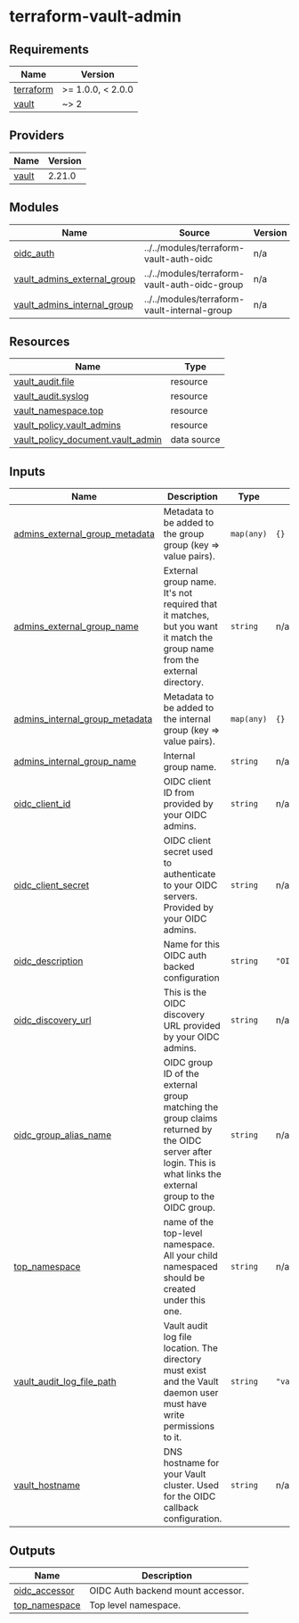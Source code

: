 # terraform-vault-admin

<!-- BEGINNING OF PRE-COMMIT-TERRAFORM DOCS HOOK -->
## Requirements

| Name | Version |
|------|---------|
| <a name="requirement_terraform"></a> [terraform](#requirement\_terraform) | >= 1.0.0, < 2.0.0 |
| <a name="requirement_vault"></a> [vault](#requirement\_vault) | ~> 2 |

## Providers

| Name | Version |
|------|---------|
| <a name="provider_vault"></a> [vault](#provider\_vault) | 2.21.0 |

## Modules

| Name | Source | Version |
|------|--------|---------|
| <a name="module_oidc_auth"></a> [oidc\_auth](#module\_oidc\_auth) | ../../modules/terraform-vault-auth-oidc | n/a |
| <a name="module_vault_admins_external_group"></a> [vault\_admins\_external\_group](#module\_vault\_admins\_external\_group) | ../../modules/terraform-vault-auth-oidc-group | n/a |
| <a name="module_vault_admins_internal_group"></a> [vault\_admins\_internal\_group](#module\_vault\_admins\_internal\_group) | ../../modules/terraform-vault-internal-group | n/a |

## Resources

| Name | Type |
|------|------|
| [vault_audit.file](https://registry.terraform.io/providers/hashicorp/vault/latest/docs/resources/audit) | resource |
| [vault_audit.syslog](https://registry.terraform.io/providers/hashicorp/vault/latest/docs/resources/audit) | resource |
| [vault_namespace.top](https://registry.terraform.io/providers/hashicorp/vault/latest/docs/resources/namespace) | resource |
| [vault_policy.vault_admins](https://registry.terraform.io/providers/hashicorp/vault/latest/docs/resources/policy) | resource |
| [vault_policy_document.vault_admin](https://registry.terraform.io/providers/hashicorp/vault/latest/docs/data-sources/policy_document) | data source |

## Inputs

| Name | Description | Type | Default | Required |
|------|-------------|------|---------|:--------:|
| <a name="input_admins_external_group_metadata"></a> [admins\_external\_group\_metadata](#input\_admins\_external\_group\_metadata) | Metadata to be added to the group group (key => value pairs). | `map(any)` | `{}` | no |
| <a name="input_admins_external_group_name"></a> [admins\_external\_group\_name](#input\_admins\_external\_group\_name) | External group name. It's not required that it matches, but you want it match the group name from the external directory. | `string` | n/a | yes |
| <a name="input_admins_internal_group_metadata"></a> [admins\_internal\_group\_metadata](#input\_admins\_internal\_group\_metadata) | Metadata to be added to the internal group (key => value pairs). | `map(any)` | `{}` | no |
| <a name="input_admins_internal_group_name"></a> [admins\_internal\_group\_name](#input\_admins\_internal\_group\_name) | Internal group name. | `string` | n/a | yes |
| <a name="input_oidc_client_id"></a> [oidc\_client\_id](#input\_oidc\_client\_id) | OIDC client ID from provided by your OIDC admins. | `string` | n/a | yes |
| <a name="input_oidc_client_secret"></a> [oidc\_client\_secret](#input\_oidc\_client\_secret) | OIDC client secret used to authenticate to your OIDC servers. Provided by your OIDC admins. | `string` | n/a | yes |
| <a name="input_oidc_description"></a> [oidc\_description](#input\_oidc\_description) | Name for this OIDC auth backed configuration | `string` | `"OIDC Auth Backend"` | no |
| <a name="input_oidc_discovery_url"></a> [oidc\_discovery\_url](#input\_oidc\_discovery\_url) | This is the OIDC  discovery URL provided by your OIDC admins. | `string` | n/a | yes |
| <a name="input_oidc_group_alias_name"></a> [oidc\_group\_alias\_name](#input\_oidc\_group\_alias\_name) | OIDC group ID of the external group matching the group claims returned by the OIDC server after login. This is what links the external group to the OIDC group. | `string` | n/a | yes |
| <a name="input_top_namespace"></a> [top\_namespace](#input\_top\_namespace) | name of the top-level namespace. All your child namespaced should be created under this one. | `string` | n/a | yes |
| <a name="input_vault_audit_log_file_path"></a> [vault\_audit\_log\_file\_path](#input\_vault\_audit\_log\_file\_path) | Vault audit log file location. The directory must exist and the Vault daemon user must have write permissions to it. | `string` | `"var/log/vault/audit.log"` | no |
| <a name="input_vault_hostname"></a> [vault\_hostname](#input\_vault\_hostname) | DNS hostname for your Vault cluster. Used for the OIDC callback configuration. | `string` | n/a | yes |

## Outputs

| Name | Description |
|------|-------------|
| <a name="output_oidc_accessor"></a> [oidc\_accessor](#output\_oidc\_accessor) | OIDC Auth backend mount accessor. |
| <a name="output_top_namespace"></a> [top\_namespace](#output\_top\_namespace) | Top level namespace. |
<!-- END OF PRE-COMMIT-TERRAFORM DOCS HOOK -->